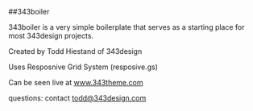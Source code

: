 ##343boiler

343boiler is a very simple boilerplate that serves as a starting place for most 343design projects.

Created by Todd Hiestand of 343design

Uses Resposnive Grid System (resposive.gs)

Can be seen live at www.343theme.com

questions: contact todd@343design.com
